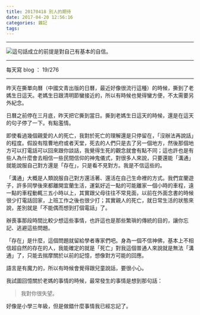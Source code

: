 ```yaml
---
title: 20170418 別人的期待
date: 2017-04-20 12:56:16
categories: 雜記
tags:
---
```


---

![這句話成立的前提是對自己有基本的自信。](https://c1.staticflickr.com/3/2836/33993634032_880814fd37.jpg)

---

每天寫 blog ： 19/276

---

昨天在撕單向曆（中國文青出版的日曆，最近好像很流行這種）的時候，撕到了老媽生日這天。老媽生日跟清明節蠻接近的，所以有時候也覺得蠻方便，不太需要另外紀念。

日曆之前停在三月底，昨天把它撕到當日。撕到老媽生日這天的時候，還是在這天的句子停了一下。有點濫情。

<!-- more -->

即使看過幾個親愛的人的死亡，我對於死亡的理解還是只停留在，「沒辦法再說話」的程度。假設有陰曹地府或者天堂，死去的人們只是去了另一個地方，然後那個地方可以打電話可以回來跟你談話，我覺得生死的觀念就會有點不同；這也許也是有些人為什麼會去相信一些民間信仰的神鬼儀式，對很多人來說，只要還能「溝通」就能說服自己對方還是「存在」，只是看不見對方。我是不信這些的。

「溝通」大概是人類說服自己對方還活著、還活在自己生命裡的方式。我們宜蘭遊子，許多同學後來都離開宜蘭生活，運氣好近一點的可能離家一個小時的車程，遠一點的車程動輒三五小時以上，其實跟父母往往不常見面，以前在外面念書的時候很少打電話回家，上班工作之後也很少打；其實親人的死亡，就日常生活的狀態來說，差別就是「不能偶而想到打個電話」了。

辦喪事那段時間比較少想這些事情，也許這也是那些繁瑣的傳統的目的，讓你忘記、逃避這些問題。

「存在」是什麼，這個問題就留給學者專家們吧。身為一個不信神佛，基本上不相信超自然的存在的人，我能確定的就是「死亡」對我這個普通人來說就是無法「溝通」了，只能去揣摩關於以前的記憶，想像對方可能的回應。

語言是有魔力的，所以有時候會覺得跟兒童說話，要很小心。

我試圖回憶關於老媽的事情的時候，最常發生的事情是想到那句話：

> 我對你很失望。

好像是小學三年級，但是做錯什麼事情我已經忘記了。
